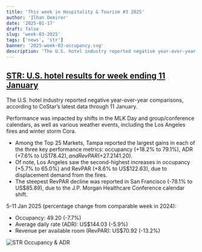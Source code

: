 ```yaml
---
title: 'This week in Hospitality & Tourism #3 2025'
author: 'Ilhan Demirer'
date: '2025-01-17'
draft: false
slug: 'week-03-2025'
tags: ['news', 'str']
banner: '2025-week-03-occupancy.svg'
description: 'The U.S. hotel industry reported negative year-over-year comparisons, according to CoStar’s latest data through 11 January.'
---
```


## [STR: U.S. hotel results for week ending 11 January](https://str.com/press-release/us-hotel-results-week-ending-11-january)

The U.S. hotel industry reported negative year-over-year comparisons, according to CoStar’s latest data through 11 January.

Performance was impacted by shifts in the MLK Day and group/conference calendars, as well as various weather events, including the Los Angeles fires and winter storm Cora.

- Among the Top 25 Markets, Tampa reported the largest gains in each of the three key performance metrics: occupancy (+18.2% to 79.1%), ADR (+7.6% to US$178.42), and RevPAR (+27.2% to US$141.20).
- Of note, Los Angeles saw the second-highest increases in occupancy (+5.7% to 65.0%) and RevPAR (+8.6% to US$122.63), due to displacement demand from the fires.
- The steepest RevPAR decline was reported in San Francisco (-78.1% to US$85.89), due to the J.P. Morgan Healthcare Conference calendar shift.

5-11 Jan 2025 (percentage change from comparable week in 2024):

- Occupancy: 49.20 (-7.7%)
- Average daily rate (ADR): US$144.03 (-5.9%)
- Revenue per available room (RevPAR): US$70.92 (-13.2%)

![STR Occupancy & ADR](/images/blogimages/2025-week-03-occupancy.svg)
